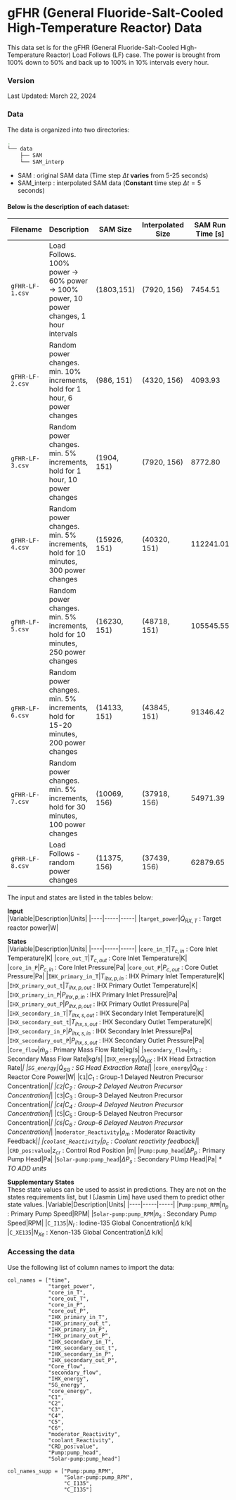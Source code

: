 # gFHR (General Fluoride-Salt-Cooled High-Temperature Reactor) Data

This data set is for the gFHR (General Fluoride-Salt-Cooled High-Temperature Reactor) Load Follows (LF) case. The power is brought from 100% down to 50% and back up to 100% in 10% intervals every hour.


### Version
Last Updated: March 22, 2024

### Data 

The data is organized into two directories:
```sh
.
└── data
    ├── SAM
    └── SAM_interp
```
* SAM : original SAM data (Time step $\Delta t$ **varies** from 5-25 seconds)
* SAM_interp : interpolated SAM data (**Constant** time step $\Delta t=5$ seconds)

#### Below is the description of each dataset:

|Filename|Description|SAM Size|Interpolated Size|SAM Run Time [s]|
|----|-----|-----|-----|-----|
|```gFHR-LF-1.csv```|Load Follows. 100% power -> 60% power -> 100% power, 10 power changes, 1 hour intervals| (1803,151)|(7920, 156)|7454.51|
|```gFHR-LF-2.csv```|Random power changes. min. 10% increments, hold for 1 hour, 6 power changes|(986, 151)|(4320, 156)|4093.93|
|```gFHR-LF-3.csv```|Random power changes. min. 5% increments, hold for 1 hour, 10 power changes|(1904, 151)|(7920, 156)|8772.80|
|```gFHR-LF-4.csv```|Random power changes. min. 5% increments, hold for 10 minutes, 300 power changes|(15926, 151)|(40320, 151)|112241.01|
|```gFHR-LF-5.csv```|Random power changes. min. 5% increments, hold for 10 minutes, 250 power changes|(16230, 151)|(48718, 151)|105545.55|
|```gFHR-LF-6.csv```|Random power changes. min. 5% increments, hold for 15-20 minutes, 200 power changes|(14133, 151)|(43845, 151)|91346.42|
|```gFHR-LF-7.csv```|Random power changes. min. 5% increments, hold for 30 minutes, 100 power changes|(10069, 156)|(37918, 156)|54971.39|
|```gFHR-LF-8.csv```|Load Follows - random power changes|(11375, 156)|(37439, 156)|62879.65|

The input and states are listed in the tables below:

**Input**  
|Variable|Description|Units|
|----|-----|-----|
|```target_power```|$\dot{Q}_{RX,T}$ : Target reactor power|W|

**States**  
|Variable|Description|Units|
|----|-----|-----|
|```core_in_T```|$T_{c,in}$ : Core Inlet Temperature|K|
|```core_out_T```|$T_{c,out}$ : Core Inlet Temperature|K|
|```core_in_P```|$P_{c,in}$ : Core Inlet Pressure|Pa|
|```core_out_P```|$P_{c,out}$ : Core Outlet Pressure|Pa|
|```IHX_primary_in_T```|$T_{ihx,p,in}$ : IHX Primary Inlet Temperature|K|
|```IHX_primary_out_t```|$T_{ihx,p,out}$ : IHX Primary Outlet Temperature|K|
|```IHX_primary_in_P```|$P_{ihx,p,in}$ : IHX Primary Inlet Pressure|Pa|
|```IHX_primary_out_P```|$P_{ihx,p,out}$ : IHX Primary Outlet Pressure|Pa|
|```IHX_secondary_in_T```|$T_{ihx,s,out}$ : IHX Secondary Inlet Temperature|K|
|```IHX_secondary_out_t```|$T_{ihx,s,out}$ : IHX Secondary Outlet Temperature|K|
|```IHX_secondary_in_P```|$P_{ihx,s,in}$ : IHX Secondary Inlet Pressure|Pa|
|```IHX_secondary_out_P```|$P_{ihx,s,out}$ : IHX Secondary Outlet Pressure|Pa|
|```Core_flow```|$\dot{m}_p$ : Primary Mass Flow Rate|kg/s|
|```secondary_flow```|$\dot{m}_s$ : Secondary Mass Flow Rate|kg/s|
|```IHX_energy```|$\dot{Q}_{HX}$ : IHX Head Extraction Rate|*|
|```SG_energy```|$\dot{Q}_{SG}$ : SG Head Extraction Rate|*|
|```core_energy```|$\dot{Q}_{RX}$ : Reactor Core Power|W|
|```C1```|$C_1$ : Group-1 Delayed Neutron Precursor Concentration|*|
|```C2```|$C_2$ : Group-2 Delayed Neutron Precursor Concentration|*|
|```C3```|$C_3$ : Group-3 Delayed Neutron Precursor Concentration|*|
|```C4```|$C_4$ : Group-4 Delayed Neutron Precursor Concentration|*|
|```C5```|$C_5$ : Group-5 Delayed Neutron Precursor Concentration|*|
|```C6```|$C_6$ : Group-6 Delayed Neutron Precursor Concentration|*|
|```moderator_Reactivity```|$\rho_m$ : Moderator Reactivity Feedback|*|
|```coolant_Reactivity```|$\rho_c$ : Coolant reactivity feedback|*|
|```CRD_pos:value```|$z_{cr}$ : Control Rod Position |m|
|```Pump:pump_head```|$\Delta P _p$ : Primary Pump Head|Pa|
|```Solar-pump:pump_head```|$\Delta P_s$ : Secondary PUmp Head|Pa|
_* TO ADD units_

**Supplementary States**  
These state values can be used to assist in predictions. They are not on the states requirements list, but I [Jasmin Lim] have used them to predict other state values.
|Variable|Description|Units|
|----|-----|-----|
|```Pump:pump_RPM```|$n_p$ : Primary Pump Speed|RPM|
|```Solar-pump:pump_RPM```|$n_s$ : Secondary Pump Speed|RPM|
|```C_I135```|$N_{I}$ : Iodine-135 Global Concentration|$\Delta$ k/k|
|```C_XE135```|$N_{Xe}$ : Xenon-135 Global Concentration|$\Delta$ k/k|

### Accessing the data 

Use the following list of column names to import the data:
```
col_names = ["time",
             "target_power",
             "core_in_T",
             "core_out_T",
             "core_in_P",
             "core_out_P",
             "IHX_primary_in_T",
             "IHX_primary_out_t",
             "IHX_primary_in_P",
             "IHX_primary_out_P",
             "IHX_secondary_in_T",
             "IHX_secondary_out_t",
             "IHX_secondary_in_P",
             "IHX_secondary_out_P",
             "Core_flow",
             "secondary_flow",
             "IHX_energy",
             "SG_energy",
             "core_energy",
             "C1",
             "C2",
             "C3",
             "C4",
             "C5",
             "C6",
             "moderator_Reactivity",
             "coolant_Reactivity",
             "CRD_pos:value",
             "Pump:pump_head",
             "Solar-pump:pump_head"]

col_names_supp = ["Pump:pump_RPM",
                  "Solar-pump:pump_RPM",
                  "C_I135",
                  "C_I135"]
```

